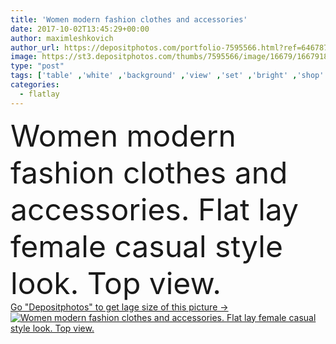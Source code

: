 ```yaml
---
title: 'Women modern fashion clothes and accessories'
date: 2017-10-02T13:45:29+00:00
author: maximleshkovich
author_url: https://depositphotos.com/portfolio-7595566.html?ref=64678756
image: https://st3.depositphotos.com/thumbs/7595566/image/16679/166791820/api_thumb_450.jpg?forcejpeg=true
type: "post"
tags: ['table' ,'white' ,'background' ,'view' ,'set' ,'bright' ,'shop' ,'beauty' ,'life' ,'style' ,'watch' ,'fashion' ,'modern' ,'pastel' ,'lay' ,'necklace' ,'pale' ,'flat' ,'lifestyle' ,'desk' ,'still' ,'accessories' ,'feminine' ,'clothes' ,'look' ,'earrings' ,'casual' ,'gorgeous' ,'shoes' ,'perfume' ,'trousers' ,'collage' ,'magazine' ,'blog' ,'bracelets' ,'essential' ,'blouse' ,'boutique' ,'trend' ,'minimal' ,'high heels' ,'fashion blog' ,'fashion look' ,'flatlay' ]
categories: 
  - flatlay
---
```

<div aling="center">
            <font size="60"> Women modern fashion clothes and accessories. Flat lay female casual style look. Top view.</font>   
</div>
<div>
    <a href='https://st3.depositphotos.com/thumbs/7595566/image/16679/166791820/api_thumb_450.jpg?forcejpeg=true?ref=64678756' target=_blank > Go "Depositphotos" to get lage size of this picture ->
        <img href='https://st3.depositphotos.com/thumbs/7595566/image/16679/166791820/api_thumb_450.jpg?forcejpeg=true?ref=64678756' src='https://st3.depositphotos.com/7595566/16679/i/950/depositphotos_166791820-stock-photo-women-modern-fashion-clothes-and.jpg?forcejpeg=true' alt='Women modern fashion clothes and accessories. Flat lay female casual style look. Top view.' >
    </a>
</div>
